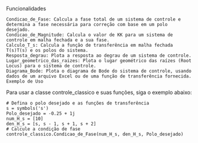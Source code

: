Funcionalidades

    Condicao_de_Fase: Calcula a fase total de um sistema de controle e determina a fase necessária para correção com base em um polo desejado.
    Condicao_de_Magnitude: Calcula o valor de KK para um sistema de controle em malha fechada e a sua fase.
    Calculo_T_s: Calcula a função de transferência em malha fechada T(s)T(s) e os polos do sistema.
    Resposta_degrau: Plota a resposta ao degrau de um sistema de controle.
    Lugar_geometrico_das_raizes: Plota o lugar geométrico das raízes (Root Locus) para o sistema de controle.
    Diagrama_Bode: Plota o diagrama de Bode do sistema de controle, usando dados de um arquivo Excel ou de uma função de transferência fornecida.
    Exemplo de Uso

Para usar a classe controle_classico e suas funções, siga o exemplo abaixo:

    # Defina o polo desejado e as funções de transferência
    s = symbols('s')
    Polo_desejado = -0.25 + 1j
    num_H_s = [10]
    den_H_s = [s, s - 1, s + 1, s + 2]
    # Calcule a condição de fase
    controle_classico.Condicao_de_Fase(num_H_s, den_H_s, Polo_desejado)
